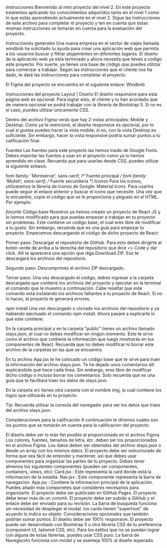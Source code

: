 Instrucciones
Bienvenido al mini proyecto del nivel 2. En este proyecto estaremos aplicando los conocimientos adquiridos tanto en el nivel 1 como lo que estás aprendiendo actualmente en el nivel 2. Sigue las instrucciones de este archivo para completar el proyecto y ten en cuenta que estas mismas instrucciones se tomarán en cuenta para la evaluación del proyecto.

Instrucciones generales
Una nueva empresa en el sector de viajes llamada windbnb ha solicitado tu ayuda para crear una aplicación web que permita a los usuarios buscar y filtrar alojamientos en diferentes lugares. El diseño de la aplicación web ya está terminado y ahora necesita que lleves a codigo este proyecto. Por suerte, ya tienes una base de código que puedes utilizar para comenzar a trabajar. Según las instrucciones que el cliente nos ha dado, te daré las instrucciones para completar el proyecto.

El Figma del proyecto se encuentra en el siguiente enlace: Windbnb

Instrucciones del proyecto
Layout | Diseño
El diseño responsive para esta página web es opcional. Para lograr esto, el cliente y tu han acordado que de manera opcional se podrá trabajar con la librería de Bootstrap 5. Si no es el caso, puedes utilizar únicamente CSS.

Dentro del archivo Figma verás que hay 2 vistas principales: Mobile y Desktop. Como ya te mencioné, el diseño responsive es opcional, por lo cual si gustas puedes hacer la vista mobile; si no, con la vista Desktop es suficiente. Sin embargo, hacer la vista responsive podría sumar puntos a tu calificación final.

Fuentes
Las fuentes para este proyecto las hemos traido de Google Fonts. Debes importar las fuentes a usar en el proyecto como ya lo hemos aprendido en clase. Recuerda que para usarlas desde CSS, puedes utilizar la siguiente sintaxis:

font-family: 'Montserrat', sans-serif; /* Fuente principal */
font-family: 'Mulish', sans-serif; /* Fuente secundaria */
Iconos
Para los iconos, utilizaremos la librería de iconos de Google: Material Icons. Para usarlos puede seguir el enlace anterior y buscar el icono que necesite. Una vez que lo encuentre, copie el código que se le proporciona y peguelo en el HTML. Por ejemplo:

<i class="material-icons-sharp">favorite</i>
Código base
Nosotros ya hemos creado un proyecto de React JS y lo hemos modificado para que puedas empezar a trabajar en tu proyecto sin problemas. Este contiene un código base, el cual eres libre de modificar a tu gusto. Sin embargo, recuerda que es una guía para empezar tu proyecto. Empecemos descargando el código de dicho proyecto de React:

Primer paso: Descargar el repositorio de GitHub. Para esto debes dirigirte al botón verde de arriba a la derecha del repositorio que dice <> Code y dar click. Allí te aparecerá una opción que diga Download ZIP. Eso te descargará los archivos del repositorio.

Segundo paso: Descomprimes el archivo ZIP descargado.

Tercer paso: Una vez descargado el código, debes ingresar a la carpeta descargada que contiene los archivos del proyecto y ejecutar en la terminal el comando que te muestro a continuación. Cabe resaltar que este comando está instalando los archivos faltantes a tu proyecto de React. Si no lo haces, el proyecto te generará errores.

npm install
Una vez descargado o clonado los archivos del repositorio y ya habiendo ejectuado el comando npm install. Ahora pasaré a explicarte lo que este contiene:

En la carpeta principal y en la carpeta "public" tienes un archivo llamado stays.json, el cual no debes modificar en ningún momento. Este te sirve como el archivo que contiene la información que luego mostrarás en tus componentes de React. Recuerda que no debes modificar ni borrar este archivo de la carpetas en las que se encuentra.

En tu archivo App.jsx te he colocado un código base que te sirve para traer la información del archivo stays.json. Te he dejado unos comentarios allí explicándote qué hace cada línea. Sin embargo, eres libre de modificar dicho código o incluso borrar los comentarios. Solo recuerda que es una guía que te facilitará traer los datos de stays.json.

En la carpeta src tienes otra carpeta con el nombre img, la cual contiene los logos que utilizarás en tu proyecto.

Tip: Recuerda utilizar la consola del navegador para ver los datos que traes del archivo stays.json.

Consideraciones para la calificación
A continuación te diremos cuales son los puntos que se tomarán en cuenta para la calificacion del proyecto:

El diseño debe ser lo más fiel posible al proporcionado en el archivo Figma.
Los colores, fuentes, tamaños de letra, etc. deben ser los proporcionados en el archivo Figma.
Los datos deben ser obtenidos del archivo stays.json o desde un array con los mismos datos.
El proyecto debe ser estructurado de forma que sea fácil de entender y mantener, así que debes usar componentes para organizar las partes de tu proyecto.
Debes tener almenos los siguientes componentes (pueden ser componentes, containers, views, etc):
Card.jsx : Este representa la card donde está la informacion de la estadia.
Nav.jsx : Este componente representa la barra de navegación.
App.jsx : Contiene la informacion principal de la aplicación.
Puedes añadir más componetes que consideres necesarios para organizarte.
El proyecto debe ser publicado en GitHub Pages.
El proyecto debe tener más de un commit.
El proyecto debe ser subido a GitHub y el enlace debe ser enviado para su revisión.
La barra de busqueda funciona sin necesidad de desplegar el modal.
los cards tienen "superhost" de acuerdo lo indica su objeto.
Consideraciones opcionales que también podrían sumar puntos:
El diseño debe ser 100% responsive.
El proyecto puede ser desarrollado con Bootstrap 5 u otra libreria CSS de tu preferencia (component UI, tailwind CSS, etc). Para los estilos que no se puedan lograr con alguna de estas librerias, puedes usar CSS puro.
La barra de Navegación funciona con modal y se asemeja 100% al diseño esperado.

